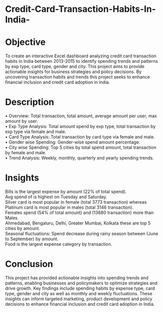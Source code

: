 # Credit-Card-Transaction-Habits-In-India-
# Objective
To create an interactive Excel dashboard analyzing credit card transaction habits in India between 2013-2015 to identify spending trends and patterns by exp type, card type, gender and city. This project aims to provide actionable insights for business strategies and policy decisions. By uncovering transaction habits and trends this project seeks to enhance financial inclusion and credit card adoption in india.

# Description
• Overview: Total transaction, total amount, average amount per user, max amount by user.     
• Exp Type Analysis: Total amount spend by exp type, total transaction by exp type via female and male.       
• Card Type Analysis: Total transaction by card type via female and male.            
• Gender wise Spending: Gender-wise spend amount percentage.            
• City wise Spending: Top 5 cities by total spend amount, total transaction by female and male.               
• Trend Analysis: Weekly, monthly, quarterly and yearly spending trends.                   

# Insights    
Bills is the largest expense by amount (22% of total spend).                
Avg spend of is highest on Tuesday and Saturday.                 
Silver card is most popular in female (total 3773 transaction) whereas Platinum card is most popular in males (total 3146 transaction).                
Females spend (54% of total amount) and (13680 transaction) more than Males.             
Ahmedabad, Bengaluru, Delhi, Greater Mumbai, Kolkata these are top 5 cities by amount.                  
Seasonal fluctuations: Spend decrease during rainy season between (June to September) by amount.             
Food is the largest expense category by transaction.                           

# Conclusion
This project has provided actionable insights into spending trends and patterns, enabling businesses and policymakers to optimize strategies and drive growth. Key findings include spending habits by expense type, card type, gender and city as well as monthly and weekly fluctuations. These insights can inform targeted marketing, product development and policy decisions to enhance financial inclusion and credit card adoption in India.
